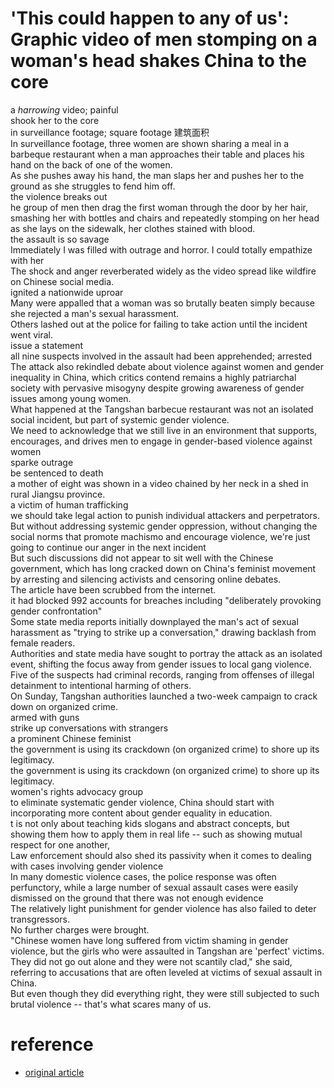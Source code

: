 # 'This could happen to any of us': Graphic video of men stomping on a woman's head shakes China to the core
a *harrowing* video; painful  
shook her to the core  
in surveillance footage; square footage 建筑面积  
In surveillance footage, three women are shown sharing a meal in a barbeque restaurant when a man approaches their table and places his hand on the back of one of the women.  
As she pushes away his hand, the man slaps her and pushes her to the ground as she struggles to fend him off.  
the violence breaks out  
he group of men then drag the first woman through the door by her hair, smashing her with bottles and chairs and repeatedly stomping on her head as she lays on the sidewalk, her clothes stained with blood.  
the assault is so savage  
Immediately I was filled with outrage and horror. I could totally empathize with her  
The shock and anger reverberated widely as the video spread like wildfire on Chinese social media.  
ignited a nationwide uproar  
Many were appalled that a woman was so brutally beaten simply because she rejected a man's sexual harassment.  
Others lashed out at the police for failing to take action until the incident went viral.  
issue a statement  
all nine suspects involved in the assault had been apprehended; arrested  
The attack also rekindled debate about violence against women and gender inequality in China, which critics contend remains a highly patriarchal society with pervasive misogyny despite growing awareness of gender issues among young women.  
What happened at the Tangshan barbecue restaurant was not an isolated social incident, but part of systemic gender violence.  
We need to acknowledge that we still live in an environment that supports, encourages, and drives men to engage in gender-based violence against women  
sparke outrage  
be sentenced to death  
a mother of eight was shown in a video chained by her neck in a shed in rural Jiangsu province.   
a victim of human trafficking  
we should take legal action to punish individual attackers and perpetrators.  
But without addressing systemic gender oppression, without changing the social norms that promote machismo and encourage violence, we're just going to continue our anger in the next incident  
But such discussions did not appear to sit well with the Chinese government, which has long cracked down on China's feminist movement by arresting and silencing activists and censoring online debates.  
The article have been scrubbed from the internet.  
it had blocked 992 accounts for breaches including "deliberately provoking gender confrontation"  
Some state media reports initially downplayed the man's act of sexual harassment as "trying to strike up a conversation," drawing backlash from female readers.  
Authorities and state media have sought to portray the attack as an isolated event, shifting the focus away from gender issues to local gang violence.  
Five of the suspects had criminal records, ranging from offenses of illegal detainment to intentional harming of others.  
On Sunday, Tangshan authorities launched a two-week campaign to crack down on organized crime.  
armed with guns  
strike up conversations with strangers  
a prominent Chinese feminist  
the government is using its crackdown (on organized crime) to shore up its legitimacy.  
the government is using its crackdown (on organized crime) to shore up its legitimacy.  
women's rights advocacy group  
to eliminate systematic gender violence, China should start with incorporating more content about gender equality in education.  
t is not only about teaching kids slogans and abstract concepts, but showing them how to apply them in real life -- such as showing mutual respect for one another,  
Law enforcement should also shed its passivity when it comes to dealing with cases involving gender violence  
In many domestic violence cases, the police response was often perfunctory, while a large number of sexual assault cases were easily dismissed on the ground that there was not enough evidence  
The relatively light punishment for gender violence has also failed to deter transgressors.   
No further charges were brought.  
"Chinese women have long suffered from victim shaming in gender violence, but the girls who were assaulted in Tangshan are 'perfect' victims. They did not go out alone and they were not scantily clad," she said, referring to accusations that are often leveled at victims of sexual assault in China.  
But even though they did everything right, they were still subjected to such brutal violence -- that's what scares many of us.  

# reference
* [original article](https://edition.cnn.com/2022/06/13/china/china-tangshan-restaurant-gender-violence-intl-hnk-mic/index.html)
